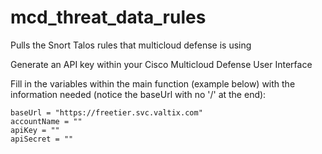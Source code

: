 # mcd_threat_data_rules
Pulls the Snort Talos rules that multicloud defense is using

Generate an API key within your Cisco Multicloud Defense User Interface

Fill in the variables within the main function (example below) with the information needed (notice the baseUrl with no '/' at the end):

    baseUrl = "https://freetier.svc.valtix.com"
    accountName = ""
    apiKey = ""
    apiSecret = ""
